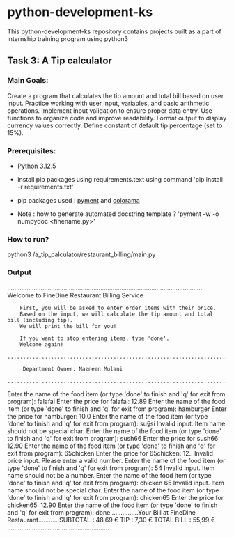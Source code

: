 # python-development-ks
This python-development-ks repository contains projects built as a part of internship training program using python3

## Task 3: A Tip calculator

### Main Goals:
Create a program that calculates the tip amount and total bill based on user input.
Practice working with user input, variables, and basic arithmetic operations.
Implement input validation to ensure proper data entry.
Use functions to organize code and improve readability.
Format output to display currency values correctly.
Define constant of default tip percentage (set to 15%).

### Prerequisites:
- Python 3.12.5
- install pip packages using requirements.text using command  'pip install -r requirements.txt'

- pip packages used : [pyment](https://pypi.org/project/pyment/) and [colorama](https://pypi.org/project/colorama/)
- Note : how to generate automated docstring template ? 'pyment -w -o numpydoc <finename.py>'

### How to run?
python3 /a_tip_calculator/restaurant_billing/main.py

### Output
...............................................................................................................
                        Welcome to FineDine Restaurant Billing Service

        First, you will be asked to enter order items with their price.
        Based on the input, we will calculate the tip amount and total bill (including tip).
        We will print the bill for you!

        If you want to stop entering items, type 'done'. 
        Welcome again!
        ...............................................................................................................            
        
 	 	 Department Owner: Nazneen Mulani
	 	........................................................................................................
Enter the name of the food item (or type 'done' to finish and 'q' for exit from program): falafal
Enter the price for falafal: 12.89
Enter the name of the food item (or type 'done' to finish and 'q' for exit from program): hamburger
Enter the price for hamburger: 10.0
Enter the name of the food item (or type 'done' to finish and 'q' for exit from program): su§si
Invalid input. Item name should not be special char.
Enter the name of the food item (or type 'done' to finish and 'q' for exit from program): sush66
Enter the price for sush66: 12.90
Enter the name of the food item (or type 'done' to finish and 'q' for exit from program): 65chicken
Enter the price for 65chicken: 12..
Invalid price input. Please enter a valid number.
Enter the name of the food item (or type 'done' to finish and 'q' for exit from program): 54
Invalid input. Item name should not be a number.
Enter the name of the food item (or type 'done' to finish and 'q' for exit from program): chicken 65
Invalid input. Item name should not be special char.
Enter the name of the food item (or type 'done' to finish and 'q' for exit from program): chicken65
Enter the price for chicken65: 12.90
Enter the name of the food item (or type 'done' to finish and 'q' for exit from program): done
		 	...............Your Bill at FineDine Restaurant...........
		  SUBTOTAL :  48,69 €
		  TIP :  7,30 €
		  TOTAL BILL :  55,99 €
		 	..........................................................
